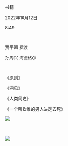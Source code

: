 书籍

2022年10月12日

8:49

 

贾平凹 费渡

孙周兴 海德格尔

 

《原则》

《洞见》

《人类简史》

《一个叫欧维的男人决定去死》

![](..\..\..\..\assets\004_书籍_000.png)

 

![](..\..\..\..\assets\004_书籍_001.png)

 
